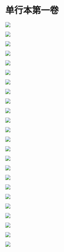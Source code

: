 # 单行本第一卷

![](../../.gitbook/assets/dflny_dxb_2.jpg)

![](../../.gitbook/assets/dflny_dxb_3.jpg)

![](../../.gitbook/assets/dflny_dxb_4.jpg)

![](../../.gitbook/assets/dflny_dxb_5.jpg)

![](../../.gitbook/assets/dflny_dxb_6.jpg)

![](../../.gitbook/assets/dflny_dxb_7.jpg)

![](../../.gitbook/assets/dflny_dxb_8.jpg)

![](../../.gitbook/assets/dflny_dxb_9.jpg)

![](../../.gitbook/assets/dflny_dxb_10.jpg)

![](../../.gitbook/assets/dflny_dxb_11.jpg)

![](../../.gitbook/assets/dflny_dxb_12.jpg)

![](../../.gitbook/assets/dflny_dxb_13.jpg)

![](../../.gitbook/assets/dflny_dxb_14.jpg)

![](../../.gitbook/assets/dflny_dxb_15.jpg)

![](../../.gitbook/assets/dflny_dxb_16.jpg)

![](../../.gitbook/assets/dflny_dxb_17.jpg)

![](../../.gitbook/assets/dflny_dxb_18.jpg)

![](../../.gitbook/assets/dflny_dxb_19.jpg)

![](../../.gitbook/assets/dflny_dxb_20.jpg)

![](../../.gitbook/assets/dflny_dxb_21.jpg)

![](../../.gitbook/assets/dflny_dxb_22.jpg)

![](../../.gitbook/assets/dflny_dxb_23.jpg)

![](../../.gitbook/assets/dflny_dxb_24.jpg)

![](../../.gitbook/assets/dflny_dxb_25.jpg)
